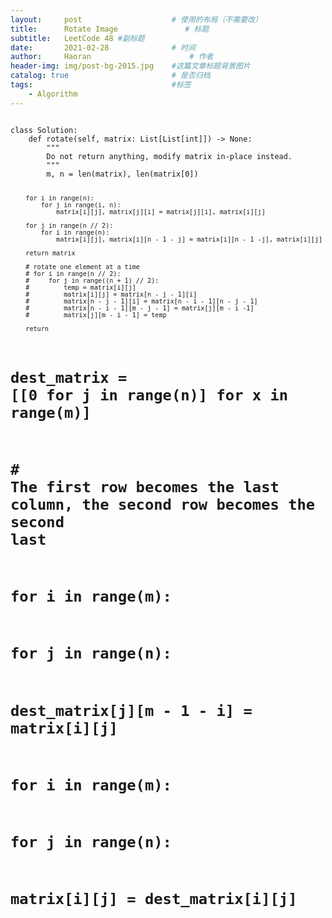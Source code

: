 ```yaml
---
layout:     post                    # 使用的布局（不需要改）
title:      Rotate Image               # 标题 
subtitle:   LeetCode 48 #副标题
date:       2021-02-28              # 时间
author:     Haoran                      # 作者
header-img: img/post-bg-2015.jpg    #这篇文章标题背景图片
catalog: true                       # 是否归档
tags:                               #标签
    - Algorithm
---
```


<code>
class Solution:
    def rotate(self, matrix: List[List[int]]) -> None:
        """
        Do not return anything, modify matrix in-place instead.
        """
        m, n = len(matrix), len(matrix[0])
        
        for i in range(n):
            for j in range(i, n):
                matrix[i][j], matrix[j][i] = matrix[j][i], matrix[i][j]
                
        for j in range(n // 2):
            for i in range(n):
                matrix[i][j], matrix[i][n - 1 - j] = matrix[i][n - 1 -j], matrix[i][j]
        
        return matrix
        
        # rotate one element at a time
        # for i in range(n // 2):
        #     for j in range((n + 1) // 2):
        #         temp = matrix[i][j]
        #         matrix[i][j] = matrix[n - j - 1][i]
        #         matrix[n - j - 1][i] = matrix[n - i - 1][n - j - 1]
        #         matrix[n - i - 1][m - j - 1] = matrix[j][m - i -1]
        #         matrix[j][m - i - 1] = temp
        
        return
        
        
#         dest_matrix = [[0 for j in range(n)] for x in range(m)]
        
#         # The first row becomes the last column, the second row becomes the second last
        
#         for i in range(m):
#             for j in range(n):
#                 dest_matrix[j][m - 1 - i] = matrix[i][j]
        
#         for i in range(m):
#             for j in range(n):
#                 matrix[i][j] = dest_matrix[i][j]
        
</code>
